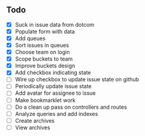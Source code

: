 ## Todo

- [x] Suck in issue data from dotcom
- [x] Populate form with data
- [x] Add queues
- [x] Sort issues in queues
- [x] Choose team on login
- [x] Scope buckets to team
- [x] Improve buckets design
- [x] Add checkbox indicating state
- [ ] Wire up checkbox to update issue state on github
- [ ] Periodically update issue state
- [ ] Add avatar for assignee to issue
- [ ] Make bookmarklet work
- [ ] Do a clean up pass on controllers and routes
- [ ] Analyze queries and add indexes
- [ ] Create archives
- [ ] View archives
